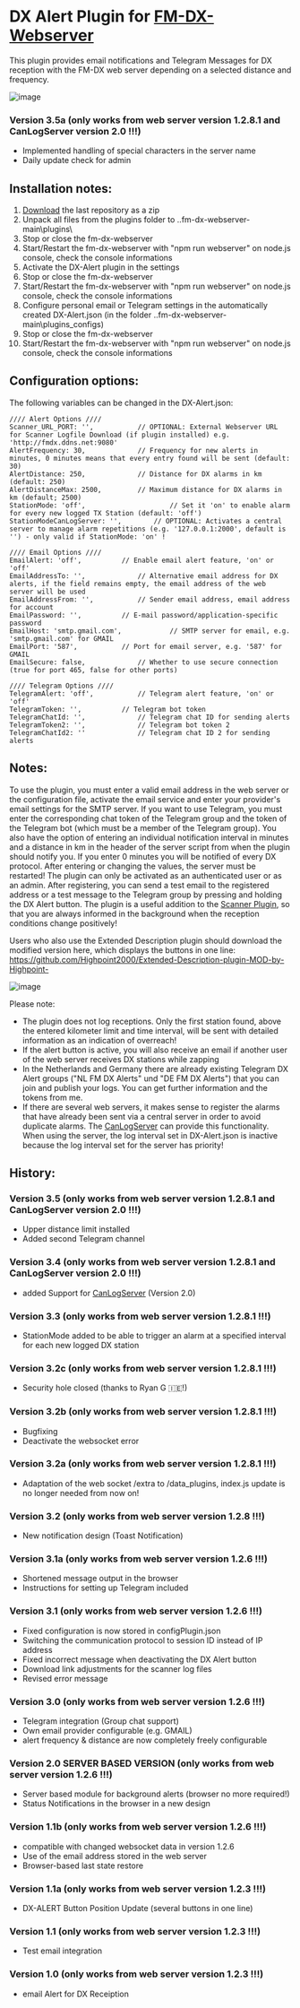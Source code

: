 # DX Alert Plugin for [FM-DX-Webserver](https://github.com/NoobishSVK/fm-dx-webserver)

This plugin provides email notifications and Telegram Messages for DX reception with the FM-DX web server depending on a selected distance and frequency.

![image](https://github.com/user-attachments/assets/e10a6fba-4514-4c1a-a41f-4a3ae0435449)



### Version 3.5a (only works from web server version 1.2.8.1 and CanLogServer version 2.0 !!!)

- Implemented handling of special characters in the server name
- Daily update check for admin

## Installation notes:

1. [Download](https://github.com/Highpoint2000/DX-Alert/releases) the last repository as a zip
2. Unpack all files from the plugins folder to ..fm-dx-webserver-main\plugins\ 
3. Stop or close the fm-dx-webserver
4. Start/Restart the fm-dx-webserver with "npm run webserver" on node.js console, check the console informations
5. Activate the DX-Alert plugin in the settings
6. Stop or close the fm-dx-webserver
7. Start/Restart the fm-dx-webserver with "npm run webserver" on node.js console, check the console informations
8. Configure personal email or Telegram settings in the automatically created DX-Alert.json (in the folder ..fm-dx-webserver-main\plugins_configs)
9. Stop or close the fm-dx-webserver
10. Start/Restart the fm-dx-webserver with "npm run webserver" on node.js console, check the console informations

## Configuration options:

The following variables can be changed in the DX-Alert.json:

    //// Alert Options ////
    Scanner_URL_PORT: '',			// OPTIONAL: External Webserver URL for Scanner Logfile Download (if plugin installed) e.g. 'http://fmdx.ddns.net:9080'
    AlertFrequency: 30, 			// Frequency for new alerts in minutes, 0 minutes means that every entry found will be sent (default: 30)
    AlertDistance: 250, 			// Distance for DX alarms in km (default: 250)
	AlertDistanceMax: 2500, 		// Maximum distance for DX alarms in km (default; 2500)
    StationMode: 'off',                     // Set it 'on' to enable alarm for every new logged TX Station (default: 'off')
    StationModeCanLogServer: '',		// OPTIONAL: Activates a central server to manage alarm repetitions (e.g. '127.0.0.1:2000', default is '') - only valid if StationMode: 'on' !
    
    //// Email Options ////
    EmailAlert: 'off', 			// Enable email alert feature, 'on' or 'off'
    EmailAddressTo: '', 			// Alternative email address for DX alerts, if the field remains empty, the email address of the web server will be used 
    EmailAddressFrom: '', 			// Sender email address, email address for account
    EmailPassword: '', 			// E-mail password/application-specific password 
    EmailHost: 'smtp.gmail.com', 	        // SMTP server for email, e.g. 'smtp.gmail.com' for GMAIL
    EmailPort: '587', 			// Port for email server, e.g. '587' for GMAIL
    EmailSecure: false, 			// Whether to use secure connection (true for port 465, false for other ports)
    
    //// Telegram Options ////
    TelegramAlert: 'off', 			// Telegram alert feature, 'on' or 'off'
    TelegramToken: '', 			// Telegram bot token
    TelegramChatId: '', 			// Telegram chat ID for sending alerts
    TelegramToken2: '', 			// Telegram bot token 2
    TelegramChatId2: '' 			// Telegram chat ID 2 for sending alerts

## Notes: 

To use the plugin, you must enter a valid email address in the web server or the configuration file, activate the email service and enter your provider's email settings for the SMTP server. If you want to use Telegram, you must enter the corresponding chat token of the Telegram group and the token of the Telegram bot (which must be a member of the Telegram group). You also have the option of entering an individual notification interval in minutes and a distance in km in the header of the server script from when the plugin should notify you. If you enter 0 minutes you will be notified of every DX protocol. After entering or changing the values, the server must be restarted! The plugin can only be activated as an authenticated user or as an admin. After registering, you can send a test email to the registered address or a test message to the Telegram group by pressing and holding the DX Alert button. The plugin is a useful addition to the [Scanner Plugin](https://github.com/Highpoint2000/webserver-scanner), so that you are always informed in the background when the reception conditions change positively!

Users who also use the Extended Description plugin should download the modified version here, which displays the buttons in one line: https://github.com/Highpoint2000/Extended-Description-plugin-MOD-by-Highpoint-

![image](https://github.com/user-attachments/assets/18a0eae5-af68-4b81-875a-07e385517c79)

Please note:

- The plugin does not log receptions. Only the first station found, above the entered kilometer limit and time interval, will be sent with detailed information as an indication of overreach!
- If the alert button is active, you will also receive an email if another user of the web server receives DX stations while zapping
- In the Netherlands and Germany there are already existing Telegram DX Alert groups ("NL FM DX Alerts" und "DE FM DX Alerts") that you can join and publish your logs. You can get further information and the tokens from me.
- If there are several web servers, it makes sense to register the alarms that have already been sent via a central server in order to avoid duplicate alarms. The [CanLogServer](https://github.com/Highpoint2000/canlog-server) can provide this functionality. When using the server, the log interval set in DX-Alert.json is inactive because the log interval set for the server has priority!

## History: 

### Version 3.5 (only works from web server version 1.2.8.1 and CanLogServer version 2.0 !!!)

- Upper distance limit installed
- Added second Telegram channel

### Version 3.4 (only works from web server version 1.2.8.1 and CanLogServer version 2.0 !!!)

- added Support for [CanLogServer](https://github.com/Highpoint2000/canlog-server) (Version 2.0)

### Version 3.3 (only works from web server version 1.2.8.1 !!!)

- StationMode added to be able to trigger an alarm at a specified interval for each new logged DX station

### Version 3.2c (only works from web server version 1.2.8.1 !!!)

- Security hole closed (thanks to Ryan G 🇮🇪!)

### Version 3.2b (only works from web server version 1.2.8.1 !!!)

- Bugfixing 
- Deactivate the websocket error

### Version 3.2a (only works from web server version 1.2.8.1 !!!)

- Adaptation of the web socket /extra to /data_plugins, index.js update is no longer needed from now on!

### Version 3.2 (only works from web server version 1.2.8 !!!)

- New notification design (Toast Notification)

### Version 3.1a (only works from web server version 1.2.6 !!!)

- Shortened message output in the browser
- Instructions for setting up Telegram included

### Version 3.1 (only works from web server version 1.2.6 !!!)

- Fixed configuration is now stored in configPlugin.json
- Switching the communication protocol to session ID instead of IP address 
- Fixed incorrect message when deactivating the DX Alert button
- Download link adjustments for the scanner log files
- Revised error message

### Version 3.0 (only works from web server version 1.2.6 !!!)

- Telegram integration (Group chat support)
- Own email provider configurable (e.g. GMAIL)
- alert frequency & distance are now completely freely configurable

### Version 2.0 SERVER BASED VERSION (only works from web server version 1.2.6 !!!)

- Server based module for background alerts (browser no more required!)
- Status Notifications in the browser in a new design

### Version 1.1b (only works from web server version 1.2.6 !!!)

- compatible with changed websocket data in version 1.2.6
- Use of the email address stored in the web server
- Browser-based last state restore

### Version 1.1a (only works from web server version 1.2.3 !!!)

- DX-ALERT Button Position Update (several buttons in one line)

### Version 1.1 (only works from web server version 1.2.3 !!!)

- Test email integration

### Version 1.0 (only works from web server version 1.2.3 !!!)

- email Alert for DX Receiption
